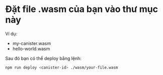 # Đặt file .wasm của bạn vào thư mục này

Ví dụ:
- my-canister.wasm
- hello-world.wasm

Sau đó bạn có thể deploy bằng lệnh:
```bash
npm run deploy <canister-id> ./wasm/your-file.wasm
```
